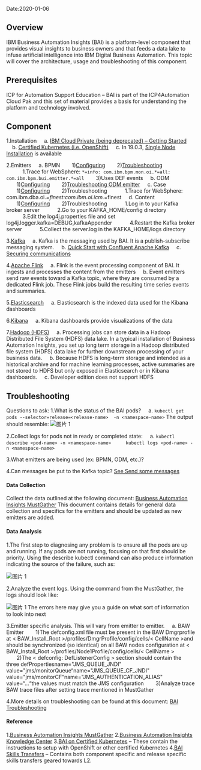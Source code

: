 Date:2020-01-06

## Overview

IBM Business Automation Insights (BAI) is a platform-level component that provides visual insights to business owners and that feeds a data lake to infuse artificial intelligence into IBM Digital Business Automation.
This topic will cover the architecture, usage and troubleshooting of this component.

## Prerequisites

ICP for Automation Support Education – BAI is part of the ICP4Automation Cloud Pak and this set of material provides a basis for understanding the platform and technology involved.

## Component

1.Installation
&nbsp;&nbsp;&nbsp;&nbsp;a. [IBM Cloud Private (being deprecated) – Getting Started](https://www.ibm.com/support/knowledgecenter/en/SSYHZ8_19.0.x/com.ibm.dba.bai/topics/tut_getting_started.html)
&nbsp;&nbsp;&nbsp;&nbsp;b. [Certified Kubernetes (i.e. OpenShift)](https://github.com/icp4a/cert-kubernetes/tree/19.0.2/BAI)
&nbsp;&nbsp;&nbsp;&nbsp;c. In 19.0.3, [Single Node Installation](https://www.ibm.com/support/knowledgecenter/en/SSYHZ8_19.0.x/com.ibm.dba.bai/topics/con_bai_sn_overview.html) is available

2.Emitters
&nbsp;&nbsp;&nbsp;&nbsp;a. BPMN
&nbsp;&nbsp;&nbsp;&nbsp;&nbsp;&nbsp;&nbsp;1)[Configuring](https://www.ibm.com/support/knowledgecenter/en/SSYHZ8_19.0.x/com.ibm.dba.bai/topics/con_bai_top_bpmn_emitter_install_config.html)
&nbsp;&nbsp;&nbsp;&nbsp;&nbsp;&nbsp;&nbsp;2)[Troubleshooting](https://www.ibm.com/support/knowledgecenter/en/SSYHZ8_19.0.x/com.ibm.dba.bai/topics/tsk_bai_bpmn_emitter_top_troubleshoot.html)
&nbsp;&nbsp;&nbsp;&nbsp;&nbsp;&nbsp;&nbsp;&nbsp;&nbsp;&nbsp;&nbsp;1.Trace for WebSphere: `*=info: com.ibm.bpm.mon.oi.*=all: com.ibm.bpm.bui.emitter.*=all`
&nbsp;&nbsp;&nbsp;&nbsp;&nbsp;&nbsp;&nbsp;3)Uses DEF events
&nbsp;&nbsp;&nbsp;&nbsp;b. ODM
&nbsp;&nbsp;&nbsp;&nbsp;&nbsp;&nbsp;&nbsp;1)[Configuring](https://www.ibm.com/support/knowledgecenter/en/SSYHZ8_19.0.x/com.ibm.dba.bai/topics/con_bai_odm_emitter_install_config.html)
&nbsp;&nbsp;&nbsp;&nbsp;&nbsp;&nbsp;&nbsp;2)[Troubleshooting ODM emitter](https://www.ibm.com/support/knowledgecenter/SSQP76_8.10.x/com.ibm.odm.distrib.troubleshooting/topics/tsk_odm_emitter.html)
&nbsp;&nbsp;&nbsp;&nbsp;c. Case
&nbsp;&nbsp;&nbsp;&nbsp;&nbsp;&nbsp;&nbsp;1)[Configuring](https://www.ibm.com/support/knowledgecenter/en/SSYHZ8_19.0.x/com.ibm.dba.bai/topics/con_bai_top_case_emitter_install_config.html)
&nbsp;&nbsp;&nbsp;&nbsp;&nbsp;&nbsp;&nbsp;2)Troubleshooting
&nbsp;&nbsp;&nbsp;&nbsp;&nbsp;&nbsp;&nbsp;&nbsp;&nbsp;&nbsp;&nbsp;1.Trace for WebSphere: com.ibm.dba.oi.*=finest:com.ibm.oi.icm.*=finest
&nbsp;&nbsp;&nbsp;&nbsp;d. Content
&nbsp;&nbsp;&nbsp;&nbsp;&nbsp;&nbsp;&nbsp;1)[Configuring](https://www.ibm.com/support/knowledgecenter/en/SSYHZ8_19.0.x/com.ibm.dba.bai/topics/con_bai_cntevmtr_config.html)
&nbsp;&nbsp;&nbsp;&nbsp;&nbsp;&nbsp;&nbsp;2)Troubleshooting
&nbsp;&nbsp;&nbsp;&nbsp;&nbsp;&nbsp;&nbsp;&nbsp;&nbsp;&nbsp;&nbsp;1.Log in to your Kafka broker server
&nbsp;&nbsp;&nbsp;&nbsp;&nbsp;&nbsp;&nbsp;&nbsp;&nbsp;&nbsp;&nbsp;2.Go to your KAFKA_HOME/config directory
&nbsp;&nbsp;&nbsp;&nbsp;&nbsp;&nbsp;&nbsp;&nbsp;&nbsp;&nbsp;&nbsp;3.Edit the log4j.properties file and set log4j.logger.kafka=DEBUG,kafkaAppender
&nbsp;&nbsp;&nbsp;&nbsp;&nbsp;&nbsp;&nbsp;&nbsp;&nbsp;&nbsp;&nbsp;4.Restart the Kafka broker server
&nbsp;&nbsp;&nbsp;&nbsp;&nbsp;&nbsp;&nbsp;&nbsp;&nbsp;&nbsp;&nbsp;5.Collect the server.log in the KAFKA_HOME/logs directory

3.[Kafka](https://kafka.apache.org/quickstart)
&nbsp;&nbsp;&nbsp;&nbsp;a. Kafka is the messaging used by BAI.  It is a publish-subscribe messaging system.
&nbsp;&nbsp;&nbsp;&nbsp;b. [Quick Start with Confluent Apache Kafka](https://github.com/confluentinc/cp-helm-charts)
&nbsp;&nbsp;&nbsp;&nbsp;c. [Securing communications](https://www.ibm.com/support/knowledgecenter/en/SSYHZ8_19.0.x/com.ibm.dba.bai/topics/tsk_bai_security_top_comms_from_emitters_to_kafka.html)

4.[Apache Flink](https://flink.apache.org/)
&nbsp;&nbsp;&nbsp;&nbsp;a. Flink is the event processing component of BAI.  It ingests and processes the content  from the emitters
&nbsp;&nbsp;&nbsp;&nbsp;b. Event emitters send raw events toward a Kafka topic, where they are consumed by a dedicated Flink job. These Flink jobs build the resulting time series events and summaries.

5.[Elasticsearch](https://www.elastic.co/guide/en/elasticsearch/reference/current/getting-started.html)
&nbsp;&nbsp;&nbsp;&nbsp;a. Elasticsearch is the indexed data used for the Kibana dashboards

6.[Kibana](https://www.ibm.com/support/knowledgecenter/en/SSYHZ8_19.0.x/com.ibm.dba.bai/topics/con_bai_dashboards.html)
&nbsp;&nbsp;&nbsp;&nbsp;a. Kibana dashboards provide visualizations of the data 

7.[Hadoop (HDFS)](https://www.ibm.com/support/knowledgecenter/en/SSYHZ8_19.0.x/com.ibm.dba.bai/topics/con_bai_top_data_lake.html)
&nbsp;&nbsp;&nbsp;&nbsp;a. Processing jobs can store data in a Hadoop Distributed File System (HDFS) data lake. In a typical installation of Business Automation Insights, you set up long term storage in a Hadoop distributed file system (HDFS) data lake for further downstream processing of your business data.
&nbsp;&nbsp;&nbsp;&nbsp;b. Because HDFS is long-term storage and intended as a historical archive and for machine learning processes, active summaries are not stored to HDFS but only exposed in Elasticsearch or in Kibana dashboards.
&nbsp;&nbsp;&nbsp;&nbsp;c. Developer edition does not support HDFS

## Troubleshooting

Questions to ask:
1.What is the status of the BAI pods?
&nbsp;&nbsp;&nbsp;&nbsp;a. `kubectl get pods --selector=release=<release-name>  -n <namespace-name>`
The output should resemble:
![图片 1](https://media.github.ibm.com/user/228551/files/e71c0680-3072-11ea-962e-8a6fbc38c8d8)

2.Collect logs for pods not in ready or completed state:
&nbsp;&nbsp;&nbsp;&nbsp;a. `kubectl describe <pod-name> -n <namespace-name>`
&nbsp;&nbsp;&nbsp;&nbsp;&nbsp;&nbsp;&nbsp;&nbsp;&nbsp;`kubectl logs <pod-name> -n <namespace-name>`

3.What emitters are being used (ex: BPMN, ODM, etc.)?

4.Can messages be put to the Kafka topic?  [See Send some messages](https://kafka.apache.org/quickstart#quickstart_send)

#### Data Collection

Collect the data outlined at the following document:  [Business Automation Insights MustGather](https://www.ibm.com/support/pages/mustgather-business-automation-insights-bai)
This document contains details for general data collection and specifics for the emitters and should be updated as new emitters are added.

#### Data Analysis

1.The first step to diagnosing any problem is to ensure all the pods are up and running.  If any pods are not running, focusing on that first should be priority.  Using the describe kubectl command can also produce information indicating the source of the failure, such as:

![图片 1](https://media.github.ibm.com/user/228551/files/6f021080-3073-11ea-9de3-7d74673e9566)

2.Analyze the event logs.  Using the command from the MustGather, the logs should look like:

![图片 1](https://media.github.ibm.com/user/228551/files/978a0a80-3073-11ea-80dd-4417983d8bdb)
The errors here may give you a guide on what sort of information to look into next

3.Emitter specific analysis.  This will vary from emitter to emitter.
&nbsp;&nbsp;&nbsp;&nbsp;a. BAW Emitter
&nbsp;&nbsp;&nbsp;&nbsp;&nbsp;&nbsp;&nbsp;1)The defconfig.xml file must be present  in the BAW Dmgrprofile at < BAW_Install_Root >/profiles/DmgrProfile/config/cells/< CellName >and should be synchronized (so identical) on all BAW nodes  configuration at < BAW_Install_Root >/profiles/Node1Profile/config/cells/< CellName >
&nbsp;&nbsp;&nbsp;&nbsp;&nbsp;&nbsp;&nbsp;2)The < defconfig: DefListenerConfig >  section should contain the three defPropertiesname="JMS_QUEUE_JNDI"  value="jms/monitorQueue“name="JMS_QUEUE_CF_JNDI" value="jms/monitorCF“name="JMS_AUTHENTICATION_ALIAS" value=“...“the values must match the JMS configuration
&nbsp;&nbsp;&nbsp;&nbsp;&nbsp;&nbsp;&nbsp;3)Analyze trace BAW trace files after setting trace mentioned in MustGather
  
4.More details on troubleshooting can be found at this document: [BAI Troubleshooting](https://ibm.ent.box.com/file/351595473564)
  
#### Reference

1.[Business Automation Insights MustGather](https://www.ibm.com/support/pages/mustgather-business-automation-insights-bai)
2.[Business Automation Insights Knowledge Center](https://www.ibm.com/support/knowledgecenter/en/SSYHZ8_19.0.x/com.ibm.dba.bai/topics/con_bai_overview_top.html)
3.[BAI on Certified Kubernetes](https://github.com/icp4a/cert-kubernetes/tree/19.0.2/BAI) – These contain the instructions to setup with OpenShift or other certified Kubernetes
4.[BAI Skills Transfers](https://ibm.ent.box.com/s/xz1aa8ucg61hofgbixi7iqq06zummwlh) – Contains both component specific and release specific skills transfers geared towards L2.

